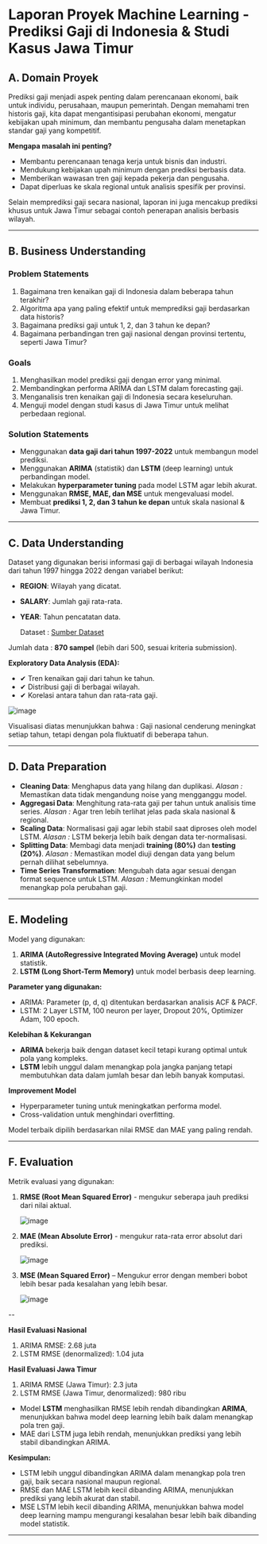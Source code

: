 # Laporan Proyek Machine Learning - Prediksi Gaji di Indonesia & Studi Kasus Jawa Timur

## A. Domain Proyek

Prediksi gaji menjadi aspek penting dalam perencanaan ekonomi, baik untuk individu, perusahaan, maupun pemerintah. Dengan memahami tren historis gaji, kita dapat mengantisipasi perubahan ekonomi, mengatur kebijakan upah minimum, dan membantu pengusaha dalam menetapkan standar gaji yang kompetitif.

**Mengapa masalah ini penting?**
- Membantu perencanaan tenaga kerja untuk bisnis dan industri.
- Mendukung kebijakan upah minimum dengan prediksi berbasis data.
- Memberikan wawasan tren gaji kepada pekerja dan pengusaha.
- Dapat diperluas ke skala regional untuk analisis spesifik per provinsi.

Selain memprediksi gaji secara nasional, laporan ini juga mencakup prediksi khusus untuk Jawa Timur sebagai contoh penerapan analisis berbasis wilayah.

---

## B. Business Understanding

### Problem Statements
1. Bagaimana tren kenaikan gaji di Indonesia dalam beberapa tahun terakhir?
2. Algoritma apa yang paling efektif untuk memprediksi gaji berdasarkan data historis?
3. Bagaimana prediksi gaji untuk 1, 2, dan 3 tahun ke depan?
4. Bagaimana perbandingan tren gaji nasional dengan provinsi tertentu, seperti Jawa Timur?

### Goals
1. Menghasilkan model prediksi gaji dengan error yang minimal.
2. Membandingkan performa ARIMA dan LSTM dalam forecasting gaji.
3. Menganalisis tren kenaikan gaji di Indonesia secara keseluruhan.
4. Menguji model dengan studi kasus di Jawa Timur untuk melihat perbedaan regional.

### Solution Statements
- Menggunakan **data gaji dari tahun 1997-2022** untuk membangun model prediksi.
- Menggunakan **ARIMA** (statistik) dan **LSTM** (deep learning) untuk perbandingan model.
- Melakukan **hyperparameter tuning** pada model LSTM agar lebih akurat.
- Menggunakan **RMSE, MAE, dan MSE** untuk mengevaluasi model.
- Membuat **prediksi 1, 2, dan 3 tahun ke depan** untuk skala nasional & Jawa Timur.

---

## C. Data Understanding

Dataset yang digunakan berisi informasi gaji di berbagai wilayah Indonesia dari tahun 1997 hingga 2022 dengan variabel berikut:
- **REGION**: Wilayah yang dicatat.
- **SALARY**: Jumlah gaji rata-rata.
- **YEAR**: Tahun pencatatan data.

   Dataset : [Sumber Dataset](https://www.kaggle.com/datasets/linkgish/indonesian-salary-by-region-19972022)

Jumlah data : **870 sampel** (lebih dari 500, sesuai kriteria submission).

**Exploratory Data Analysis (EDA):**
- ✔ Tren kenaikan gaji dari tahun ke tahun.
- ✔ Distribusi gaji di berbagai wilayah.
- ✔ Korelasi antara tahun dan rata-rata gaji.

![image](https://github.com/user-attachments/assets/6d0b9b32-6ed5-4498-b599-1ed5928f2561)

Visualisasi diatas menunjukkan bahwa : Gaji nasional cenderung meningkat setiap tahun, tetapi dengan pola fluktuatif di beberapa tahun.

---

## D. Data Preparation

- **Cleaning Data**: Menghapus data yang hilang dan duplikasi.
*Alasan :* Memastikan data tidak mengandung noise yang mengganggu model.
- **Aggregasi Data**: Menghitung rata-rata gaji per tahun untuk analisis time series.
*Alasan :* Agar tren lebih terlihat jelas pada skala nasional & regional.
- **Scaling Data**: Normalisasi gaji agar lebih stabil saat diproses oleh model LSTM.
*Alasan :* LSTM bekerja lebih baik dengan data ter-normalisasi.
- **Splitting Data**: Membagi data menjadi **training (80%)** dan **testing (20%)**.
*Alasan :* Memastikan model diuji dengan data yang belum pernah dilihat sebelumnya.
- **Time Series Transformation**: Mengubah data agar sesuai dengan format sequence untuk LSTM.
*Alasan :* Memungkinkan model menangkap pola perubahan gaji.

---

## E. Modeling

Model yang digunakan:
1. **ARIMA (AutoRegressive Integrated Moving Average)** untuk model statistik.
2. **LSTM (Long Short-Term Memory)** untuk model berbasis deep learning.

**Parameter yang digunakan:**
- ARIMA: Parameter (p, d, q) ditentukan berdasarkan analisis ACF & PACF.
- LSTM: 2 Layer LSTM, 100 neuron per layer, Dropout 20%, Optimizer Adam, 100 epoch.

**Kelebihan & Kekurangan**
- **ARIMA** bekerja baik dengan dataset kecil tetapi kurang optimal untuk pola yang kompleks.
- **LSTM** lebih unggul dalam menangkap pola jangka panjang tetapi membutuhkan data dalam jumlah besar dan lebih banyak komputasi.

**Improvement Model**
- Hyperparameter tuning untuk meningkatkan performa model.
- Cross-validation untuk menghindari overfitting.

Model terbaik dipilih berdasarkan nilai RMSE dan MAE yang paling rendah.

---

## F. Evaluation

Metrik evaluasi yang digunakan:
1. **RMSE (Root Mean Squared Error)** - mengukur seberapa jauh prediksi dari nilai aktual.
   
   ![image](https://github.com/user-attachments/assets/948cc8f0-0cf7-48b1-9c3f-c3ac993f2825)

3. **MAE (Mean Absolute Error)** - mengukur rata-rata error absolut dari prediksi.

   ![image](https://github.com/user-attachments/assets/d5a3871a-4899-4085-91cd-04f346a9440d)

   
4. **MSE (Mean Squared Error)** – Mengukur error dengan memberi bobot lebih besar pada kesalahan yang lebih besar.

   ![image](https://github.com/user-attachments/assets/17429587-bf89-452d-b191-e42a098b758e)
   
--

**Hasil Evaluasi Nasional**
1. ARIMA RMSE: 2.68 juta
2. LSTM RMSE (denormalized): 1.04 juta

**Hasil Evaluasi Jawa Timur**
1. ARIMA RMSE (Jawa Timur): 2.3 juta
2. LSTM RMSE (Jawa Timur, denormalized): 980 ribu

- Model **LSTM** menghasilkan RMSE lebih rendah dibandingkan **ARIMA**, menunjukkan bahwa model deep learning lebih baik dalam menangkap pola tren gaji.
- MAE dari LSTM juga lebih rendah, menunjukkan prediksi yang lebih stabil dibandingkan ARIMA.

**Kesimpulan:**
- LSTM lebih unggul dibandingkan ARIMA dalam menangkap pola tren gaji, baik secara nasional maupun regional.
- RMSE dan MAE LSTM lebih kecil dibanding ARIMA, menunjukkan prediksi yang lebih akurat dan stabil.
- MSE LSTM lebih kecil dibanding ARIMA, menunjukkan bahwa model deep learning mampu mengurangi kesalahan besar lebih baik dibanding model statistik.

---
